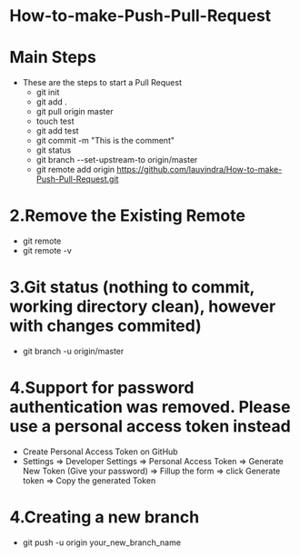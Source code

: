 # How-to-make-Push-Pull-Request

# Main Steps
* These are the steps to start a Pull Request
  * git init 
  * git add .
  * git pull origin master
  * touch test
  * git add test
  * git commit -m "This is the comment"
  * git status
  * git branch --set-upstream-to origin/master
  * git remote add origin https://github.com/lauvindra/How-to-make-Push-Pull-Request.git

# 2.Remove the Existing Remote
  * git remote
  * git remote -v

# 3.Git status (nothing to commit, working directory clean), however with changes commited)
  * git branch -u origin/master

# 4.Support for password authentication was removed. Please use a personal access token instead
* Create Personal Access Token on GitHub
* Settings => Developer Settings => Personal Access Token => Generate New Token (Give your password) => Fillup the form => click Generate token => Copy the generated Token

# 4.Creating a new branch 
* git push -u origin your_new_branch_name 


